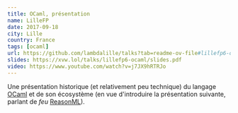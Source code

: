 ```yaml
---
title: OCaml, présentation
name: LilleFP
date: 2017-09-18
city: Lille
country: France
tags: [ocaml]
url: https://github.com/lambdalille/talks?tab=readme-ov-file#lillefp6-ocaml-reasonml-et-bucklescript
slides: https://xvw.lol/talks/lillefp6-ocaml/slides.pdf
video: https://www.youtube.com/watch?v=j7JX9hRTRJo
---
```


Une présentation historique (et relativement peu technique) du langage
[OCaml](https://ocaml.org) et de son écosystème (en vue d'introduire
la présentation suivante, parlant de _feu_
[ReasonML](https://reasonml.github.io/)).
